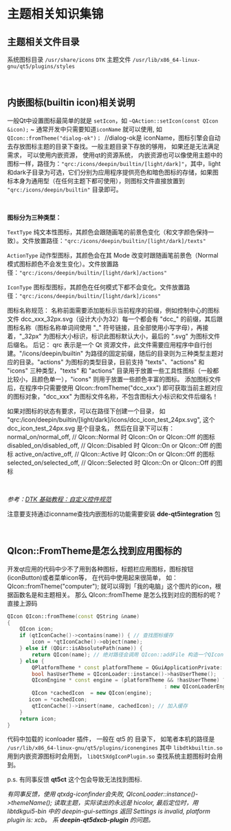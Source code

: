 

# 主题相关知识集锦

## 主题相关文件目录

系统图标目录 `/usr/share/icons`
`DTK` 主题文件 `/usr/lib/x86_64-linux-gnu/qt5/plugins/styles`

<br>

## 内嵌图标(builtin icon)相关说明

一般Qt中设置图标最简单的就是 `setIcon`，如 `~QAction::setIcon(const QIcon &icon);` ~ 通常开发中只需要知道`iconName` 就可以使用, 如 `QIcon::fromTheme("dialog-ok")； `//dialog-ok是 iconName，图标引擎会自动去存放图标主题的目录下查找。一般主题目录下存放的够用， 如果还是无法满足需求， 可以使用内嵌资源， 使用qt的资源系统， 内嵌资源也可以像使用主题中的图标一样，路径为：`"qrc:/icons/deepin/builtin/[light/dark]"`，其中，light和dark子目录为可选，它们分别为应用程序提供亮色和暗色图标的存储，如果图标本身为通用型（在任何主题下都可使用），则图标文件直接放置到 `"qrc:/icons/deepin/builtin"` 目录即可。 

<br>

**图标分为三种类型：**

`TextType` 纯文本性图标，其颜色会跟随画笔的前景色变化（和文字颜色保持一致）。文件放置路径：`"qrc:/icons/deepin/builtin/[light/dark]/texts"`

`ActionType` 动作型图标，其颜色会在其 Mode 改变时跟随画笔前景色（Normal 模式图标颜色不会发生变化）。文件放置路径：`"qrc:/icons/deepin/builtin/[light/dark]/actions"`

`IconType` 图标型图标，其颜色在任何模式下都不会变化。文件放置路径：`"qrc:/icons/deepin/builtin/[light/dark]/icons"`


图标名称规范： 名称前面需要添加能标示当前程序的前缀，例如控制中心的图标文件 dcc_xxx_32px.svg（设计大小为32）每一个都会有 "dcc_" 的前缀，其后跟图标名称（图标名称单词间使用 "_" 符号链接，且全部使用小写字母），再接着，"_32px" 为图标大小标识，标识此图标默认大小，最后的 ".svg" 为图标文件后缀名。 后记： qrc 表示是一个 Qt 资源文件，此文件需要应用程序中自行创建。"/icons/deepin/builtin" 为路径的固定前缀，随后的目录则为三种类型主题对应的目录。"actions" 为图标的类型目录，目前支持 "texts"、"actions" 和 "icons" 三种类型，"texts" 和 "actions" 目录用于放置一些工具性图标（一般都比较小，且颜色单一），"icons" 则用于放置一些颜色丰富的图标。 添加图标文件后，在程序中只需要使用 QIcon::fromTheme("dcc_xxx") 即可获取当前主题对应的图标对象，"dcc_xxx" 为图标文件名称，不包含图标大小标识和文件后缀名！

如果对图标的状态有要求，可以在路径下创建一个目录， 如 "qrc:/icon/deepin/builtin/[light/dark]/icons/dcc_icon_test_24px.svg", 这个 dcc_icon_test_24px.svg 是个目录名， 然后在目录下可以有： normal_on/normal_off, // QIcon::Normal 时 QIcon::On or QIcon::Off 的图标 disabled_on/disabled_off, // QIcon::Disabled 时 QIcon::On or QIcon::Off 的图标 active_on/active_off, // QIcon::Active 时 QIcon::On or QIcon::Off 的图标 selected_on/selected_off, // QIcon::Selected 时 QIcon::On or QIcon::Off 的图标

<br>

*参考：[DTK 基础教程：自定义控件规范](https://xmuli.tech/posts/525116e/)*

注意要支持通过iconname查找内嵌图标的功能需要安装 **dde-qt5integration** 包

<br>

## QIcon::FromTheme是怎么找到应用图标的

开发qt应用的代码中少不了用到各种图标，标题栏应用图标，图标按钮(iconButton)或者菜单icon等， 在代码中使用起来很简单， 如： QIcon::fromTheme("computer"); 就可以得到「我的电脑」这个图片的icon，根据函数名是和主题相关。 那么 QIcon::fromTheme 是怎么找到对应的图标的呢？ 直接上源码

```cpp
QIcon QIcon::fromTheme(const QString &name)
{
    QIcon icon;
    if (qtIconCache()->contains(name)) { // 查找图标缓存
        icon = *qtIconCache()->object(name);
    } else if (QDir::isAbsolutePath(name)) {
        return QIcon(name); // 绝对路径会调用 QIcon::addFile 构造一个QIcon
    } else {
        QPlatformTheme * const platformTheme = QGuiApplicationPrivate::platformTheme();
        bool hasUserTheme = QIconLoader::instance()->hasUserTheme();
        QIconEngine * const engine = (platformTheme && !hasUserTheme) ? platformTheme->createIconEngine(name) // 根据加载的 iconloader 插件创建 iconengin
                                                   : new QIconLoaderEngine(name); // 默认的 iconloaderEngin
        QIcon *cachedIcon  = new QIcon(engine);
       icon = *cachedIcon;
        qtIconCache()->insert(name, cachedIcon); // 加入缓存
    }
    return icon;
}
```

代码中加载的 iconloader 插件， 一般在 qt5 的 目录下， 如笔者本机的路径是 `/usr/lib/x86_64-linux-gnu/qt5/plugins/iconengines` 其中 `libdtkbuiltin.so` 用到内嵌资源图标时会用到， `libQt5XdgIconPlugin.so` 查找系统主题图标时会用到。

p.s. 有同事反馈 **qt5ct** 这个包会导致无法找到图标.

*有同事反馈，使用 qtxdg-iconfinder会失败, QIconLoader::instance()->themeName(); 读取主题，实际读出的永远是 hicolor, 最后定位时，用 libtdkgui5-bin 中的 deepin-gui-settings 返回 Settings is invalid, platform plugin is: xcb。 系 **deepin-qt5dxcb-plugin** 的问题。*